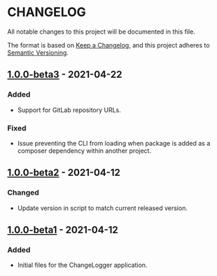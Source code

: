 # CHANGELOG

All notable changes to this project will be documented in this file.

The format is based on [Keep a Changelog](https://keepachangelog.com/en/1.0.0/),
and this project adheres to [Semantic Versioning](https://semver.org/spec/v2.0.0.html).


## [1.0.0-beta3] - 2021-04-22
[1.0.0-beta3]: https://github.com/SirJohn96/changelogger/compare/1.0.0-beta2...1.0.0-beta3

### Added
- Support for GitLab repository URLs.
### Fixed
- Issue preventing the CLI from loading when package is added as a composer dependency within another project.


## [1.0.0-beta2] - 2021-04-12
[1.0.0-beta2]: https://github.com/SirJohn96/changelogger/compare/1.0.0-beta1...1.0.0-beta2

### Changed
- Update version in script to match current released version.


## [1.0.0-beta1] - 2021-04-12
[1.0.0-beta1]: https://github.com/SirJohn96/changelogger/releases/tag/1.0.0-beta1

### Added
- Initial files for the ChangeLogger application.



